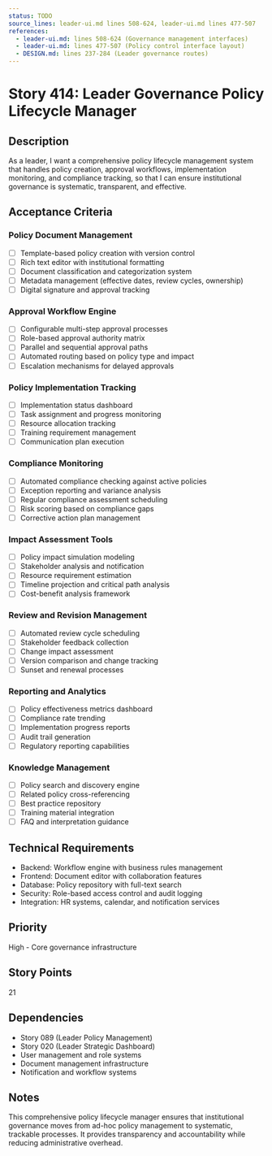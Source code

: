 ```yaml
---
status: TODO
source_lines: leader-ui.md lines 508-624, leader-ui.md lines 477-507
references:
  - leader-ui.md: lines 508-624 (Governance management interfaces)
  - leader-ui.md: lines 477-507 (Policy control interface layout)
  - DESIGN.md: lines 237-284 (Leader governance routes)
---
```


# Story 414: Leader Governance Policy Lifecycle Manager

## Description
As a leader, I want a comprehensive policy lifecycle management system that handles policy creation, approval workflows, implementation monitoring, and compliance tracking, so that I can ensure institutional governance is systematic, transparent, and effective.

## Acceptance Criteria

### Policy Document Management
- [ ] Template-based policy creation with version control
- [ ] Rich text editor with institutional formatting
- [ ] Document classification and categorization system
- [ ] Metadata management (effective dates, review cycles, ownership)
- [ ] Digital signature and approval tracking

### Approval Workflow Engine
- [ ] Configurable multi-step approval processes
- [ ] Role-based approval authority matrix
- [ ] Parallel and sequential approval paths
- [ ] Automated routing based on policy type and impact
- [ ] Escalation mechanisms for delayed approvals

### Policy Implementation Tracking
- [ ] Implementation status dashboard
- [ ] Task assignment and progress monitoring
- [ ] Resource allocation tracking
- [ ] Training requirement management
- [ ] Communication plan execution

### Compliance Monitoring
- [ ] Automated compliance checking against active policies
- [ ] Exception reporting and variance analysis
- [ ] Regular compliance assessment scheduling
- [ ] Risk scoring based on compliance gaps
- [ ] Corrective action plan management

### Impact Assessment Tools
- [ ] Policy impact simulation modeling
- [ ] Stakeholder analysis and notification
- [ ] Resource requirement estimation
- [ ] Timeline projection and critical path analysis
- [ ] Cost-benefit analysis framework

### Review and Revision Management
- [ ] Automated review cycle scheduling
- [ ] Stakeholder feedback collection
- [ ] Change impact assessment
- [ ] Version comparison and change tracking
- [ ] Sunset and renewal processes

### Reporting and Analytics
- [ ] Policy effectiveness metrics dashboard
- [ ] Compliance rate trending
- [ ] Implementation progress reports
- [ ] Audit trail generation
- [ ] Regulatory reporting capabilities

### Knowledge Management
- [ ] Policy search and discovery engine
- [ ] Related policy cross-referencing
- [ ] Best practice repository
- [ ] Training material integration
- [ ] FAQ and interpretation guidance

## Technical Requirements
- Backend: Workflow engine with business rules management
- Frontend: Document editor with collaboration features
- Database: Policy repository with full-text search
- Security: Role-based access control and audit logging
- Integration: HR systems, calendar, and notification services

## Priority
High - Core governance infrastructure

## Story Points
21

## Dependencies
- Story 089 (Leader Policy Management)
- Story 020 (Leader Strategic Dashboard)
- User management and role systems
- Document management infrastructure
- Notification and workflow systems

## Notes
This comprehensive policy lifecycle manager ensures that institutional governance moves from ad-hoc policy management to systematic, trackable processes. It provides transparency and accountability while reducing administrative overhead.